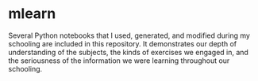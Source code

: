# mlearn

Several Python notebooks that I used, generated, and modified during my schooling are included in this repository.
 It demonstrates our depth of understanding of the subjects, the kinds of exercises we engaged in, and the seriousness of the information we were learning throughout our schooling.
